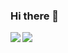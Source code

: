 ### Hi there 👋

<!--
**walnuts1018/walnuts1018** is a ✨ _special_ ✨ repository because its `README.md` (this file) appears on your GitHub profile.

Here are some ideas to get you started:

-->
<a href="https://github-readme-stats.walnuts.dev?username=walnuts1018&count_private=true&include_all_commits=true&show_icons=true&theme=buefy">
  <img align="left" src="https://github-readme-stats.walnuts.dev?username=walnuts1018&count_private=true&include_all_commits=true&show_icons=true&theme=buefy" />
</a>

<a href="https://github-readme-stats.walnuts.dev/top-langs/?username=walnuts1018&theme=buefy&langs_count=100&hide=HTML,css,TeX,AGS%20Script&card_width=467&layout=compact&base64_custom_repo=W3sgInJlcG9fbmFtZSI6ImluZnJhIiwicmVwb19sYW5nIjoiS3ViZXJuZXRlcyBNYW5pZmVzdHMiLCJjb2xvciI6IiMxNzVjZTgiLCJzaXplIjoxMDYyNzE5fV0=">
  <img align="left" src="https://github-readme-stats.walnuts.dev/top-langs/?username=walnuts1018&theme=buefy&langs_count=100&hide=HTML,css,TeX,AGS%20Script&card_width=467&layout=compact&base64_custom_repo=W3sgInJlcG9fbmFtZSI6ImluZnJhIiwicmVwb19sYW5nIjoiS3ViZXJuZXRlcyBNYW5pZmVzdHMiLCJjb2xvciI6IiMxNzVjZTgiLCJzaXplIjoxMDYyNzE5fV0=" />
</a>
